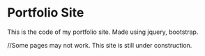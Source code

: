 # Portfolio Site
 This is the code of my portfolio site. Made using jquery, bootstrap. 
 
 //Some pages may not work. This site is still under construction.
